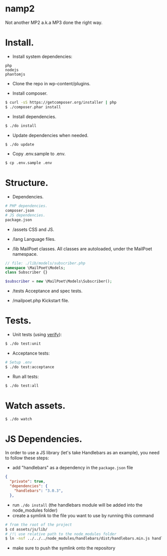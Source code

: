 # namp2

Not another MP2 a.k.a MP3 done the right way.

# Install.

- Install system dependencies:
```
php
nodejs
phantomjs
```

- Clone the repo in wp-content/plugins.

- Install composer.
```sh
$ curl -sS https://getcomposer.org/installer | php
$ ./composer.phar install
```

- Install dependencies.
```sh
$ ./do install
```

- Update dependencies when needed.
```sh
$ ./do update
```

- Copy .env.sample to .env.
```sh
$ cp .env.sample .env
```

# Structure.

- Dependencies.
```sh
# PHP dependencies.
composer.json
# JS dependencies.
package.json
```

- /assets
CSS and JS.

- /lang
Language files.

- /lib
MailPoet classes. All classes are autoloaded, under the MailPoet namespace.
```php
// file: ./lib/models/subscriber.php
namespace \MailPoet\Models;
class Subscriber {}
```
```php
$subscriber = new \MailPoet\Models\Subscriber();
```

- /tests
Acceptance and spec tests.

- /mailpoet.php
Kickstart file.

# Tests.

- Unit tests (using [verify](https://github.com/Codeception/Verify)):
```sh
$ ./do test:unit
```

- Acceptance tests:
```sh
# Setup .env
$ ./do test:acceptance
```

- Run all tests:
```sh
$ ./do test:all
```

# Watch assets.
```sh
$ ./do watch
```

# JS Dependencies.

In order to use a JS library (let's take Handlebars as an example), you need to follow these steps:

* add "handlebars" as a dependency in the `package.json` file
```json
{
  "private": true,
  "dependencies": {
    "handlebars": "3.0.3",
  },
```
* run `./do install` (the handlebars module will be added into the node_modules folder)
* create a symlink to the file you want to use by running this command
```sh
# from the root of the project
$ cd assets/js/lib/
# /!\ use relative path to the node_modules folder
$ ln -nsf ../../../node_modules/handlebars/dist/handlebars.min.js handlebars.min.js
```
* make sure to push the symlink onto the repository
